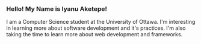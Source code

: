 ### Hello! My Name is Iyanu Aketepe!

I am a Computer Science student at the University of Ottawa. I'm interesting in learning more about software development
and it's practices. I'm also taking the time to learn more about web development and frameworks.

<!---
iyan5440/iyan5440 is a ✨ special ✨ repository because its `README.md` (this file) appears on your GitHub profile.
You can click the Preview link to take a look at your changes.
--->
